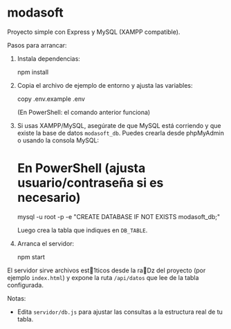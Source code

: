 # modasoft

Proyecto simple con Express y MySQL (XAMPP compatible).

Pasos para arrancar:

1. Instala dependencias:

   npm install

2. Copia el archivo de ejemplo de entorno y ajusta las variables:

   copy .env.example .env

   (En PowerShell: el comando anterior funciona)

3. Si usas XAMPP/MySQL, asegúrate de que MySQL está corriendo y que existe la base de datos `modasoft_db`.
   Puedes crearla desde phpMyAdmin o usando la consola MySQL:

   # En PowerShell (ajusta usuario/contraseña si es necesario)
   mysql -u root -p -e "CREATE DATABASE IF NOT EXISTS modasoft_db;"

   Luego crea la tabla que indiques en `DB_TABLE`.

4. Arranca el servidor:

   npm start

El servidor sirve archivos est1ticos desde la raDz del proyecto (por ejemplo `index.html`) y expone la ruta `/api/datos` que lee de la tabla configurada.

Notas:
- Edita `servidor/db.js` para ajustar las consultas a la estructura real de tu tabla.
